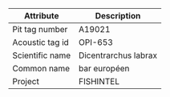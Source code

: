 | Attribute  | Description |
| ------------- | ------------- |
| Pit tag number | A19021 |
| Acoustic tag id | OPI-653 |
| Scientific name | Dicentrarchus labrax |
| Common name | bar européen |
| Project | FISHINTEL |